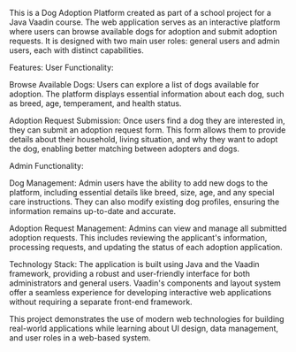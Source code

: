 This is a Dog Adoption Platform created as part of a school project for a Java Vaadin course. The web application serves as an interactive platform where users can browse available dogs for adoption and submit adoption requests. It is designed with two main user roles: general users and admin users, each with distinct capabilities.

Features:
User Functionality:

Browse Available Dogs: Users can explore a list of dogs available for adoption. The platform displays essential information about each dog, such as breed, age, temperament, and health status.

Adoption Request Submission: Once users find a dog they are interested in, they can submit an adoption request form. This form allows them to provide details about their household, living situation, and why they want to adopt the dog, enabling better matching between adopters and dogs.

Admin Functionality:

Dog Management: Admin users have the ability to add new dogs to the platform, including essential details like breed, size, age, and any special care instructions. They can also modify existing dog profiles, ensuring the information remains up-to-date and accurate.

Adoption Request Management: Admins can view and manage all submitted adoption requests. This includes reviewing the applicant's information, processing requests, and updating the status of each adoption application.

Technology Stack:
The application is built using Java and the Vaadin framework, providing a robust and user-friendly interface for both administrators and general users. Vaadin's components and layout system offer a seamless experience for developing interactive web applications without requiring a separate front-end framework.

This project demonstrates the use of modern web technologies for building real-world applications while learning about UI design, data management, and user roles in a web-based system.
